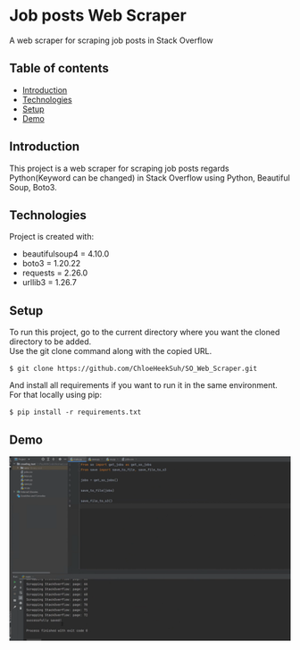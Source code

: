 # Job posts Web Scraper
A web scraper for scraping job posts in Stack Overflow

## Table of contents
* [Introduction](#introduction)
* [Technologies](#technologies)
* [Setup](#setup)
* [Demo](#Demo)

## Introduction
This project is a web scraper for scraping job posts regards Python(Keyword can be changed) in Stack Overflow using Python, Beautiful Soup, Boto3.
	
## Technologies
Project is created with:
* beautifulsoup4 = 4.10.0
* boto3 = 1.20.22
* requests = 2.26.0
* urllib3 = 1.26.7
	
## Setup
To run this project, go to the current directory where you want the cloned directory to be added.\
Use the git clone command along with the copied URL.

```
$ git clone https://github.com/ChloeHeekSuh/SO_Web_Scraper.git
```

And install all requirements if you want to run it in the same environment. \
For that locally using pip:

```
$ pip install -r requirements.txt
```

## Demo
![DIAGRAM](https://github.com/ChloeHeekSuh/SO_Web_Scraper/blob/main/screenshot/scraper_1.png)
